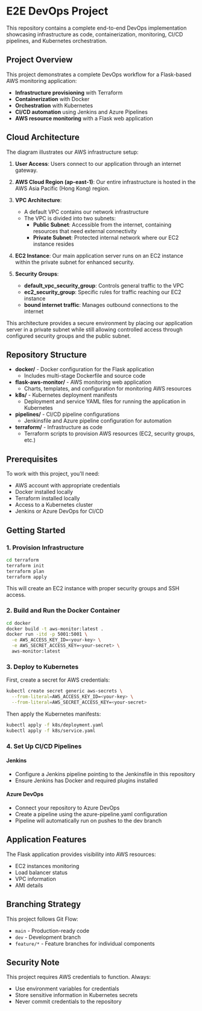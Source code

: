 # E2E DevOps Project

This repository contains a complete end-to-end DevOps implementation showcasing infrastructure as code, containerization, monitoring, CI/CD pipelines, and Kubernetes orchestration.

## Project Overview

This project demonstrates a complete DevOps workflow for a Flask-based AWS monitoring application:

- **Infrastructure provisioning** with Terraform
- **Containerization** with Docker
- **Orchestration** with Kubernetes
- **CI/CD automation** using Jenkins and Azure Pipelines
- **AWS resource monitoring** with a Flask web application

## Cloud Architecture

<!-- ![AWS Architecture Diagram](./e2e-arc.png) -->

The diagram illustrates our AWS infrastructure setup:

1. **User Access**: Users connect to our application through an internet gateway.

2. **AWS Cloud Region (ap-east-1)**: Our entire infrastructure is hosted in the AWS Asia Pacific (Hong Kong) region.

3. **VPC Architecture**:

   - A default VPC contains our network infrastructure
   - The VPC is divided into two subnets:
     - **Public Subnet**: Accessible from the internet, containing resources that need external connectivity
     - **Private Subnet**: Protected internal network where our EC2 instance resides

4. **EC2 Instance**: Our main application server runs on an EC2 instance within the private subnet for enhanced security.

5. **Security Groups**:
   - **default_vpc_security_group**: Controls general traffic to the VPC
   - **ec2_security_group**: Specific rules for traffic reaching our EC2 instance
   - **bound internet traffic**: Manages outbound connections to the internet

This architecture provides a secure environment by placing our application server in a private subnet while still allowing controlled access through configured security groups and the public subnet.

## Repository Structure

- **docker/** - Docker configuration for the Flask application
  - Includes multi-stage Dockerfile and source code
- **flask-aws-monitor/** - AWS monitoring web application
  - Charts, templates, and configuration for monitoring AWS resources
- **k8s/** - Kubernetes deployment manifests
  - Deployment and service YAML files for running the application in Kubernetes
- **pipelines/** - CI/CD pipeline configurations
  - Jenkinsfile and Azure pipeline configuration for automation
- **terraform/** - Infrastructure as code
  - Terraform scripts to provision AWS resources (EC2, security groups, etc.)

## Prerequisites

To work with this project, you'll need:

- AWS account with appropriate credentials
- Docker installed locally
- Terraform installed locally
- Access to a Kubernetes cluster
- Jenkins or Azure DevOps for CI/CD

## Getting Started

### 1. Provision Infrastructure

```bash
cd terraform
terraform init
terraform plan
terraform apply
```

This will create an EC2 instance with proper security groups and SSH access.

### 2. Build and Run the Docker Container

```bash
cd docker
docker build -t aws-monitor:latest .
docker run -itd -p 5001:5001 \
  -e AWS_ACCESS_KEY_ID=<your-key> \
  -e AWS_SECRET_ACCESS_KEY=<your-secret> \
  aws-monitor:latest
```

### 3. Deploy to Kubernetes

First, create a secret for AWS credentials:

```bash
kubectl create secret generic aws-secrets \
  --from-literal=AWS_ACCESS_KEY_ID=<your-key> \
  --from-literal=AWS_SECRET_ACCESS_KEY=<your-secret>
```

Then apply the Kubernetes manifests:

```bash
kubectl apply -f k8s/deployment.yaml
kubectl apply -f k8s/service.yaml
```

### 4. Set Up CI/CD Pipelines

#### Jenkins

- Configure a Jenkins pipeline pointing to the Jenkinsfile in this repository
- Ensure Jenkins has Docker and required plugins installed

#### Azure DevOps

- Connect your repository to Azure DevOps
- Create a pipeline using the azure-pipeline.yaml configuration
- Pipeline will automatically run on pushes to the dev branch

## Application Features

The Flask application provides visibility into AWS resources:

- EC2 instances monitoring
- Load balancer status
- VPC information
- AMI details

## Branching Strategy

This project follows Git Flow:

- `main` - Production-ready code
- `dev` - Development branch
- `feature/*` - Feature branches for individual components

## Security Note

This project requires AWS credentials to function. Always:

- Use environment variables for credentials
- Store sensitive information in Kubernetes secrets
- Never commit credentials to the repository
